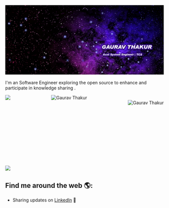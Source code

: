 

<img src="https://github.com/grvthakur/grvthakur/blob/master/header.png" alt="banner that says Monica Powell - software engineer, content creator and community organizer alongside a cartoon illustration of Monica">

I'm an Software Engineer exploring the open source to enhance and participate in knowledge sharing .

<div style="display:flex; justify-content: space-between">
<img src="https://github-readme-stats.vercel.app/api?username=grvthakur">
<img align="left" src="https://github-readme-stats.vercel.app/api/top-langs?username=grvthakur&show_icons=true&locale=en&layout=compact" alt="Gaurav Thakur " height="194px">
  <p><img align="center" src="https://github-readme-streak-stats.herokuapp.com/?user=grvthakur&" alt="Gaurav Thakur" /></p>
</div>
<br>

![](https://komarev.com/ghpvc/?username=lapalb&color=blue)
## Find me around the web 🌎:

- Sharing updates on <a href="https://www.linkedin.com/in/gaurav-thakur-749547105/">LinkedIn</a> 💼
<!-- - Check my blogs on my <a href="https://grvthakur.github.io/as_blog/">Website </a>💬 -->

<!--
**grvthakur/grvthakur** is a ✨ _special_ ✨ repository because its `README.md` (this file) appears on your GitHub profile.

Here are some ideas to get you started:

- 🔭 I’m currently working on ...
- 🌱 I’m currently learning ...
- 👯 I’m looking to collaborate on ...
- 🤔 I’m looking for help with ...
- 💬 Ask me about ...
- 📫 How to reach me: ...
- 😄 Pronouns: ...
- ⚡ Fun fact: ...
-->


